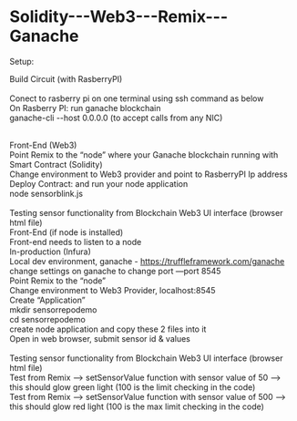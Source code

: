 # Solidity---Web3---Remix---Ganache

Setup: <br>

Build Circuit (with RasberryPI)  <br>  <br>
Conect to rasberry pi on one terminal using ssh command as below  <br>
On Rasberry PI: run ganache blockchain  <br>
	ganache-cli --host 0.0.0.0 (to accept calls from any NIC) <br>
	 <br>

Front-End (Web3) <br>
	Point Remix to the “node” where your Ganache blockchain running with Smart Contract (Solidity) <br>
		Change environment to Web3 provider and point to RasberryPI Ip address <br>
	Deploy Contract: and run your node application <br>
	  node sensorblink.js <br>
 <br>
Testing sensor functionality from Blockchain Web3 UI interface (browser html file) <br>
Front-End (if node is installed) <br>
	Front-end needs to listen to a node <br>
	In-production (Infura) <br>
	Local dev environment, ganache - https://truffleframework.com/ganache <br>
		change settings on ganache to change port —port 8545 <br>
	Point Remix to the “node” <br>
		Change environment to Web3 Provider, localhost:8545 <br>
	Create “Application” <br>
		mkdir sensorrepodemo <br>
		cd sensorrepodemo <br>
		create node application and copy these 2 files into it <br>
		Open in web browser, submit sensor id & values <br>
 <br>
Testing sensor functionality from Blockchain Web3 UI interface (browser html file) <br>
	Test from Remix —> setSensorValue function with sensor value of 50 —> this should glow green light (100 is the limit checking in the code) <br>
	Test from Remix —> setSensorValue function with sensor value of 500 —> this should glow red light (100 is the max limit checking in the code) <br>
